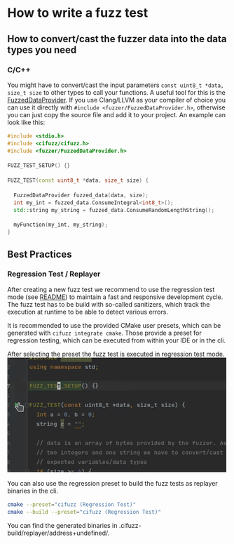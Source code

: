 # How to write a fuzz test

## How to convert/cast the fuzzer data into the data types you need

### C/C++

You might have to convert/cast the input parameters 
`const uint8_t *data, size_t size` to other types to call your 
functions. A useful tool for this is the [FuzzedDataProvider](https://github.com/google/fuzzing/blob/master/docs/split-inputs.md#fuzzed-data-provider).
If you use Clang/LLVM as your compiler of choice you can use it directly with 
`#include <fuzzer/FuzzedDataProvider.h>`, otherwise you can just copy 
the source file and add it to your project. 
An example can look like this:

``` cpp
#include <stdio.h>
#include <cifuzz/cifuzz.h>
#include <fuzzer/FuzzedDataProvider.h>

FUZZ_TEST_SETUP() {}

FUZZ_TEST(const uint8_t *data, size_t size) {

  FuzzedDataProvider fuzzed_data(data, size);
  int my_int = fuzzed_data.ConsumeIntegral<int8_t>();
  std::string my_string = fuzzed_data.ConsumeRandomLengthString();

  myFunction(my_int, my_string);
}
```

## Best Practices

### Regression Test / Replayer

After creating a new fuzz test we recommend to use the regression test
mode (see [README](../README.md#regression-testing)) to maintain a 
fast and responsive development cycle. The fuzz test has to be build
with so-called sanitizers, which track the execution at runtime to
be able to detect various errors.

It is recommended to use the provided CMake user presets, which can be
generated with `cifuzz integrate cmake`. Those provide a preset for
regression testing, which can be executed from within your IDE or in
the cli.

After selecting the preset the fuzz test is executed in regression
test mode.
![fuzz test in CMake](/docs/assets/cmake_clion.gif)

You can also use the regression preset to build the fuzz tests as
replayer binaries in the cli.

```bash
cmake --preset="cifuzz (Regression Test)"
cmake --build --preset="cifuzz (Regression Test)"
```

You can find the generated binaries in .cifuzz-build/replayer/address+undefined/.
